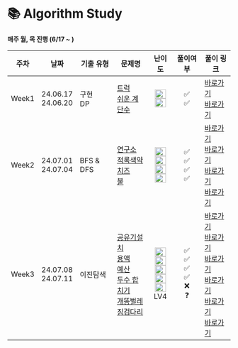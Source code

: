 # 📚 Algorithm Study
<b> 매주 월, 목 진행 (6/17 ~ ) </b> 

| 주차    | 날짜                            | 기출 유형      | 문제명                                                                                                                                                                                                                                                                                                    |                                                                                                                                                                                                                              난이도                                                                                                                                                                                                                              |                 풀이여부                  | 풀이 링크                                                                                                                                                                                                                                                                                                                                                                                                                                                                                                                                                           |
|-------|-------------------------------|------------|--------------------------------------------------------------------------------------------------------------------------------------------------------------------------------------------------------------------------------------------------------------------------------------------------------|:-------------------------------------------------------------------------------------------------------------------------------------------------------------------------------------------------------------------------------------------------------------------------------------------------------------------------------------------------------------------------------------------------------------------------------------------------------------:|:-------------------------------------:|-----------------------------------------------------------------------------------------------------------------------------------------------------------------------------------------------------------------------------------------------------------------------------------------------------------------------------------------------------------------------------------------------------------------------------------------------------------------------------------------------------------------------------------------------------------------|
| Week1 | 24.06.17<br /> 24.06.20<br /> | 구현 </br> DP | [트럭](https://www.acmicpc.net/problem/13335)<br />[쉬운 계단수](https://www.acmicpc.net/problem/10844)<br />                                                                                                                                                                                                 |                                                                                                                                          <img height="20px" width="25px" src="https://static.solved.ac/tier_small/10.svg"/> <br /><img height="20px" width="25px" src="https://static.solved.ac/tier_small/10.svg"/>                                                                                                                                          |               ✅<br />✅                | <a href="https://github.com/URECA-Algorithm-Study/KimDaYeon/blob/main/src/week1/bj_13335.java">바로가기</a> </br> <a href="https://github.com/URECA-Algorithm-Study/KimDaYeon/blob/main/src/week1/bj_10844.java">바로가기</a>                                                                                                                                                                                                                                                                                                                                           |
| Week2 | 24.07.01<br /> 24.07.04<br /> | BFS & DFS  | [연구소](https://www.acmicpc.net/problem/14502)<br />[적록색약](https://www.acmicpc.net/problem/10026)<br /> [치즈](https://www.acmicpc.net/problem/2636) <br> [불](https://www.acmicpc.net/problem/4179)                                                                                                        |                                                 <img height="20px" width="25px" src="https://static.solved.ac/tier_small/12.svg"/> <br /><img height="20px" width="25px" src="https://static.solved.ac/tier_small/11.svg"/><br /><img height="20px" width="25px" src="https://static.solved.ac/tier_small/12.svg"/> <br /><img height="20px" width="25px" src="https://static.solved.ac/tier_small/13.svg"/>                                                  |        ✅<br />✅<br />✅<br />✅         | <a href="https://github.com/URECA-Algorithm-Study/KimDaYeon/blob/main/src/week2/bj_14502.java.java">바로가기</a> </br> <a href="https://github.com/URECA-Algorithm-Study/KimDaYeon/blob/main/src/week2/bj_10026.java">바로가기</a> </br> <a href="https://github.com/URECA-Algorithm-Study/KimDaYeon/blob/main/src/week2/bj_2636.java">바로가기</a> </br> <a href="https://github.com/URECA-Algorithm-Study/KimDaYeon/blob/main/src/week2/bj_4179.java">바로가기</a>                                                                                                            |
| Week3 | 24.07.08<br /> 24.07.11<br /> | 이진탐색       | [공유기설치](https://www.acmicpc.net/problem/2110)<br />[용액](https://www.acmicpc.net/problem/2467)<br /> [예산](https://www.acmicpc.net/problem/2512) <br> [두수 합치기](https://www.acmicpc.net/problem/1253) <br> [개똥벌레](https://www.acmicpc.net/problem/3020) <br> [징검다리](https://school.programmers.co.kr/learn/courses/30/lessons/43236) | <img height="20px" width="25px" src="https://static.solved.ac/tier_small/12.svg"/> <br /><img height="20px" width="25px" src="https://static.solved.ac/tier_small/11.svg"/><br /><img height="20px" width="25px" src="https://static.solved.ac/tier_small/9.svg"/> <br /><img height="20px" width="25px" src="https://static.solved.ac/tier_small/12.svg"/> <br /><img height="20px" width="25px" src="https://static.solved.ac/tier_small/11.svg"/> <br> LV4 | ✅<br />✅<br />✅<br />✅<br />❌<br /> ❓ | <a href="https://github.com/URECA-Algorithm-Study/KimDaYeon/blob/main/src/week3/bj_2110.java.java">바로가기</a> </br> <a href="https://github.com/URECA-Algorithm-Study/KimDaYeon/blob/main/src/week3/bj_2467.java">바로가기</a> </br> <a href="https://github.com/URECA-Algorithm-Study/KimDaYeon/blob/main/src/week3/bj_2512.java">바로가기</a> </br> <a href="https://github.com/URECA-Algorithm-Study/KimDaYeon/blob/main/src/week3/bj_1253.java">바로가기</a> </br> <a href="https://github.com/URECA-Algorithm-Study/KimDaYeon/blob/main/src/week3/bj_3020.java">바로가기</a> </br> <a href="https://github.com/URECA-Algorithm-Study/KimDaYeon/blob/main/src/week3/pg_징검다리.java">바로가기</a> |
